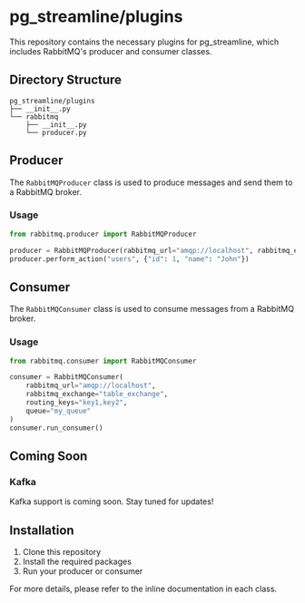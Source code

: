 # pg_streamline/plugins

This repository contains the necessary plugins for pg_streamline, which includes RabbitMQ's producer and consumer classes.

## Directory Structure

```
pg_streamline/plugins
├── __init__.py
└── rabbitmq
    ├── __init__.py
    └── producer.py
```

## Producer

The `RabbitMQProducer` class is used to produce messages and send them to a RabbitMQ broker.

### Usage

```python
from rabbitmq.producer import RabbitMQProducer

producer = RabbitMQProducer(rabbitmq_url="amqp://localhost", rabbitmq_exchange="table_exchange")
producer.perform_action("users", {"id": 1, "name": "John"})
```

## Consumer

The `RabbitMQConsumer` class is used to consume messages from a RabbitMQ broker.

### Usage

```python
from rabbitmq.consumer import RabbitMQConsumer

consumer = RabbitMQConsumer(
    rabbitmq_url="amqp://localhost",
    rabbitmq_exchange="table_exchange",
    routing_keys="key1,key2",
    queue="my_queue"
)
consumer.run_consumer()
```

## Coming Soon

### Kafka

Kafka support is coming soon. Stay tuned for updates!

## Installation

1. Clone this repository
2. Install the required packages
3. Run your producer or consumer

For more details, please refer to the inline documentation in each class.
